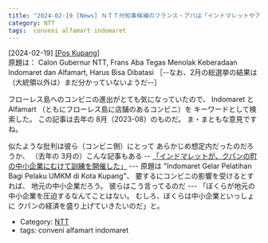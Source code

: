 ```yaml
---
title: "2024-02-19 [News] ＮＴＴ州知事候補のフランス・アバは「インドマレットやアルファマート（ともにコンビニ）の拡張はふせぐべきだ」と言う ---コンビニの進出を心配している人もいるんだ"
category: NTT
tags:  conveni alfamart indomaret
---
```


[2024-02-19] [[Pos Kupang]](https://kupang.tribunnews.com/2023/08/11/calon-gubernur-ntt-frans-aba-tegas-menolak-keberadaan-indomaret-dan-alfamart-beri-dampak-buruk?utm_source=pocket_saves)  
 原題は：
Calon Gubernur NTT, Frans Aba Tegas Menolak Keberadaan Indomaret dan Alfamart, Harus Bisa Dibatasi
［--なお、2月の総選挙の結果は（大統領以外は）まだ分かっていないようだ--］

 フローレス島へのコンビニの進出がとても気になっていたので、
Indomaret と Alfamart
（ともにフローレス島に店舗のあるコンビニ）を
キーワードとして検索した。
この記事は去年の 8月（2023-08）のものだ。
ま・まともな意見ですね。

 似たような批判は彼ら（コンビニ側）にとって
あらかじめ想定内だったのだろうか、
（去年の 3月の）こんな記事もある --
[「インドマレットが、クパンの町の中小企業にむけて訓練を開催した」](https://kupang.tribunnews.com/2023/03/09/indomaret-gelar-pelatihan-bagi-pelaku-umkm-di-kota-kupang?utm_source=pocket_saves.) ---
原題は
"Indomaret Gelar Pelatihan Bagi Pelaku UMKM di Kota Kupang"、
要するにコンビニの影響を受けるとすれば、
地元の中小企業だろう。
彼らはこう言ってるのだ ---
「ぼくらが地元の中小企業を圧迫するなんてことはない。
むしろ、ぼくらは中小企業といっしょに
クパンの経済を盛り上げていきたいのだ」と。

- Category: [NTT](https://merapano.github.io/categories.html#NTT)
- tags:  conveni alfamart indomaret

